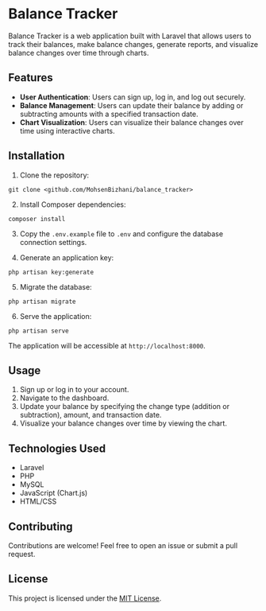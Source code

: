# Balance Tracker

Balance Tracker is a web application built with Laravel that allows users to track their balances, make balance changes, generate reports, and visualize balance changes over time through charts.

## Features

- **User Authentication**: Users can sign up, log in, and log out securely.
- **Balance Management**: Users can update their balance by adding or subtracting amounts with a specified transaction date.
- **Chart Visualization**: Users can visualize their balance changes over time using interactive charts.

## Installation

1. Clone the repository:

```
git clone <github.com/MohsenBizhani/balance_tracker>
```

2. Install Composer dependencies:

```
composer install
```

3. Copy the `.env.example` file to `.env` and configure the database connection settings.

4. Generate an application key:

```
php artisan key:generate
```

5. Migrate the database:

```
php artisan migrate
```

6. Serve the application:

```
php artisan serve
```

The application will be accessible at `http://localhost:8000`.

## Usage

1. Sign up or log in to your account.
2. Navigate to the dashboard.
3. Update your balance by specifying the change type (addition or subtraction), amount, and transaction date.
4. Visualize your balance changes over time by viewing the chart.

## Technologies Used

- Laravel
- PHP
- MySQL
- JavaScript (Chart.js)
- HTML/CSS

## Contributing

Contributions are welcome! Feel free to open an issue or submit a pull request.

## License

This project is licensed under the [MIT License](LICENSE).
